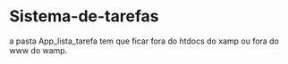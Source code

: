 # Sistema-de-tarefas
a pasta App_lista_tarefa tem que ficar fora do htdocs do xamp ou fora do www do wamp.

